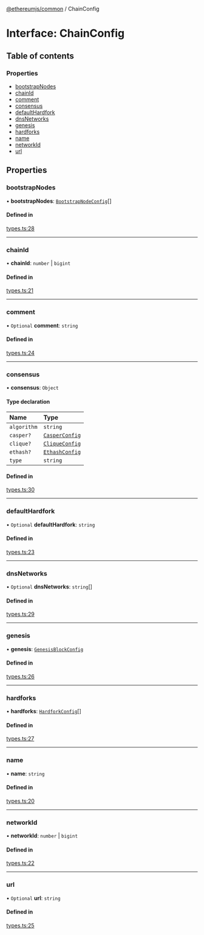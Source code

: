 [@ethereumjs/common](../README.md) / ChainConfig

# Interface: ChainConfig

## Table of contents

### Properties

- [bootstrapNodes](ChainConfig.md#bootstrapnodes)
- [chainId](ChainConfig.md#chainid)
- [comment](ChainConfig.md#comment)
- [consensus](ChainConfig.md#consensus)
- [defaultHardfork](ChainConfig.md#defaulthardfork)
- [dnsNetworks](ChainConfig.md#dnsnetworks)
- [genesis](ChainConfig.md#genesis)
- [hardforks](ChainConfig.md#hardforks)
- [name](ChainConfig.md#name)
- [networkId](ChainConfig.md#networkid)
- [url](ChainConfig.md#url)

## Properties

### bootstrapNodes

• **bootstrapNodes**: [`BootstrapNodeConfig`](BootstrapNodeConfig.md)[]

#### Defined in

[types.ts:28](https://github.com/ethereumjs/ethereumjs-monorepo/blob/master/packages/common/src/types.ts#L28)

___

### chainId

• **chainId**: `number` \| `bigint`

#### Defined in

[types.ts:21](https://github.com/ethereumjs/ethereumjs-monorepo/blob/master/packages/common/src/types.ts#L21)

___

### comment

• `Optional` **comment**: `string`

#### Defined in

[types.ts:24](https://github.com/ethereumjs/ethereumjs-monorepo/blob/master/packages/common/src/types.ts#L24)

___

### consensus

• **consensus**: `Object`

#### Type declaration

| Name | Type |
| :------ | :------ |
| `algorithm` | `string` |
| `casper?` | [`CasperConfig`](../README.md#casperconfig) |
| `clique?` | [`CliqueConfig`](../README.md#cliqueconfig) |
| `ethash?` | [`EthashConfig`](../README.md#ethashconfig) |
| `type` | `string` |

#### Defined in

[types.ts:30](https://github.com/ethereumjs/ethereumjs-monorepo/blob/master/packages/common/src/types.ts#L30)

___

### defaultHardfork

• `Optional` **defaultHardfork**: `string`

#### Defined in

[types.ts:23](https://github.com/ethereumjs/ethereumjs-monorepo/blob/master/packages/common/src/types.ts#L23)

___

### dnsNetworks

• `Optional` **dnsNetworks**: `string`[]

#### Defined in

[types.ts:29](https://github.com/ethereumjs/ethereumjs-monorepo/blob/master/packages/common/src/types.ts#L29)

___

### genesis

• **genesis**: [`GenesisBlockConfig`](GenesisBlockConfig.md)

#### Defined in

[types.ts:26](https://github.com/ethereumjs/ethereumjs-monorepo/blob/master/packages/common/src/types.ts#L26)

___

### hardforks

• **hardforks**: [`HardforkConfig`](HardforkConfig.md)[]

#### Defined in

[types.ts:27](https://github.com/ethereumjs/ethereumjs-monorepo/blob/master/packages/common/src/types.ts#L27)

___

### name

• **name**: `string`

#### Defined in

[types.ts:20](https://github.com/ethereumjs/ethereumjs-monorepo/blob/master/packages/common/src/types.ts#L20)

___

### networkId

• **networkId**: `number` \| `bigint`

#### Defined in

[types.ts:22](https://github.com/ethereumjs/ethereumjs-monorepo/blob/master/packages/common/src/types.ts#L22)

___

### url

• `Optional` **url**: `string`

#### Defined in

[types.ts:25](https://github.com/ethereumjs/ethereumjs-monorepo/blob/master/packages/common/src/types.ts#L25)
